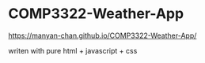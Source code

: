 # COMP3322-Weather-App
https://manyan-chan.github.io/COMP3322-Weather-App/

writen with pure html + javascript + css
